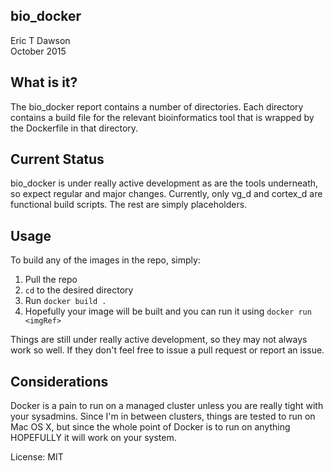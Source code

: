 bio\_docker
---------------------------------------
Eric T Dawson  
October 2015

## What is it?  
The bio\_docker report contains a number of
directories. Each directory contains a build file for the
relevant bioinformatics tool that is wrapped by the Dockerfile in
that directory.


## Current Status  
bio\_docker is under really active development as are the tools underneath,
so expect regular and major changes. Currently, only vg\_d and cortex\_d are
functional build scripts. The rest are simply placeholders.

## Usage  
To build any of the images in the repo, simply:
1. Pull the repo
2. ```cd``` to the desired directory
3. Run ```docker build .```
4. Hopefully your image will be built and you can run it using ```docker run <imgRef>```

Things are still under really active development, so they may not always work so well.
If they don't feel free to issue a pull request or report an issue.


## Considerations  
Docker is a pain to run on a managed cluster unless you are really tight with your sysadmins.
Since I'm in between clusters, things are tested to run on Mac OS X, but since the whole point
of Docker is to run on anything HOPEFULLY it will work on your system.

License: MIT
